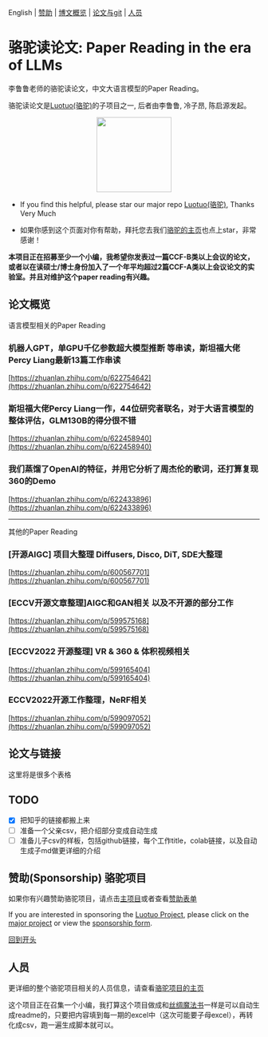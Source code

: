 <a name="BigTitle"></a>

English | [赞助](#sponsorship) | [博文概览](#blogs) | [论文与git](#links) | [人员](#contributor)

# 骆驼读论文: Paper Reading in the era of LLMs

李鲁鲁老师的骆驼读论文，中文大语言模型的Paper Reading。

骆驼读论文是[Luotuo(骆驼)](https://github.com/LC1332/Luotuo-Chinese-LLM)的子项目之一, 后者由李鲁鲁, 冷子昂, 陈启源发起。

<p align="center">
    <img src="https://github.com/LC1332/Luotuo-Chinese-LLM/blob/main/image/idle_image.png" height="150">
</p>

+ If you find this helpful, please star our major repo [Luotuo(骆驼)](https://github.com/LC1332/Luotuo-Chinese-LLM), Thanks Very Much

+ 如果你感到这个页面对你有帮助，拜托您去我们[骆驼的主页](https://github.com/LC1332/Luotuo-Chinese-LLM)也点上star，非常感谢！

**本项目正在招募至少一个小编，我希望你发表过一篇CCF-B类以上会议的论文，或者以在读硕士/博士身份加入了一个年平均超过2篇CCF-A类以上会议论文的实验室。并且对维护这个paper reading有兴趣。**

<a name="blogs"></a>

## 论文概览

语言模型相关的Paper Reading

### 机器人GPT，单GPU千亿参数超大模型推断 等串读，斯坦福大佬Percy Liang最新13篇工作串读

[https://zhuanlan.zhihu.com/p/622754642](https://zhuanlan.zhihu.com/p/622754642)

### 斯坦福大佬Percy Liang一作，44位研究者联名，对于大语言模型的整体评估，GLM130B的得分很不错

[https://zhuanlan.zhihu.com/p/622458940](https://zhuanlan.zhihu.com/p/622458940)

### 我们蒸馏了OpenAI的特征，并用它分析了周杰伦的歌词，还打算复现360的Demo

[https://zhuanlan.zhihu.com/p/622433896](https://zhuanlan.zhihu.com/p/622433896)

---

其他的Paper Reading

### \[开源AIGC\] 项目大整理 Diffusers, Disco, DiT, SDE大整理

[https://zhuanlan.zhihu.com/p/600567701](https://zhuanlan.zhihu.com/p/600567701)

### \[ECCV开源文章整理\]AIGC和GAN相关 以及不开源的部分工作

[https://zhuanlan.zhihu.com/p/599575168](https://zhuanlan.zhihu.com/p/599575168)

### \[ECCV2022 开源整理\] VR & 360 & 体积视频相关

[https://zhuanlan.zhihu.com/p/599165404](https://zhuanlan.zhihu.com/p/599165404)

### ECCV2022开源工作整理，NeRF相关

[https://zhuanlan.zhihu.com/p/599097052](https://zhuanlan.zhihu.com/p/599097052)

<a name="links"></a>

## 论文与链接

这里将是很多个表格

## TODO

- [x] 把知乎的链接都搬上来
- [ ] 准备一个父亲csv，把介绍部分变成自动生成
- [ ] 准备儿子csv的样板，包括github链接，每个工作title，colab链接，以及自动生成子md做更详细的介绍

<a name="sponsorship"></a>

## 赞助(Sponsorship) 骆驼项目

如果你有兴趣赞助骆驼项目，请点击[主项目](https://github.com/LC1332/Luotuo-Chinese-LLM#%E8%B5%9E%E5%8A%A9sponsorships)或者查看[赞助表单](https://github.com/LC1332/Luotuo-Chinese-LLM/blob/main/data/Sponsorship_and_balance.md)

If you are interested in sponsoring the [Luotuo Project](https://github.com/LC1332/Luotuo-Chinese-LLM#%E8%B5%9E%E5%8A%A9sponsorships), please click on the [major project](https://github.com/LC1332/Luotuo-Chinese-LLM) or view the [sponsorship form](https://github.com/LC1332/Luotuo-Chinese-LLM/blob/main/data/Sponsorship_and_balance.md).

[回到开头](#BigTitle)

<a name="contributor"></a>

## 人员

更详细的整个骆驼项目相关的人员信息，请查看[骆驼项目的主页](https://github.com/LC1332/Luotuo-Chinese-LLM#%E8%B4%A1%E7%8C%AE%E8%80%85contributors)

这个项目正在召集一个小编，我打算这个项目做成和[丝绸魔法书](https://github.com/LC1332/Luotuo-Silk-Magic-Book)一样是可以自动生成readme的，只要把内容填到每一期的excel中（这次可能要子母excel），再转化成csv，跑一遍生成脚本就可以。


